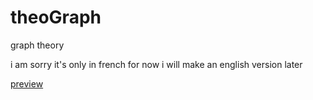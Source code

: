 # theoGraph
graph theory

i am sorry it's only in french for now
i will make an english version later

[preview](./minimum-weight-spanning-tree/tp1_GR_AC.ipynb)
